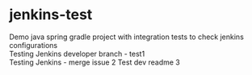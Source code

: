 # jenkins-test
Demo java spring gradle project with integration tests to check jenkins configurations  
Testing Jenkins developer branch - test1    
Testing Jenkins - merge issue 2
Test dev readme 3
